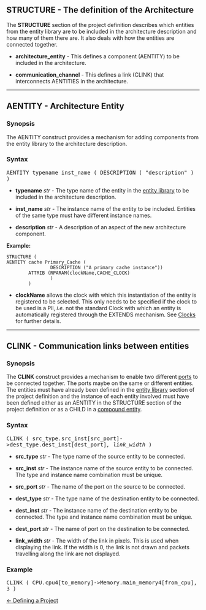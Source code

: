 ## STRUCTURE - The definition of the Architecture

The **STRUCTURE** section of the project definition describes which entities from the entity library are to be included in the architecture description and how many of them there are. It also deals with how the entities are connected together.

- **architecture\_entity** - This defines a component (AENTITY) to be included in the architecture.  

- **communication\_channel** - This defines a link (CLINK) that interconnects AENTITIES in the architecture.

<HR>

## AENTITY - Architecture Entity

### Synopsis

The AENTITY construct provides a mechanism for adding components from the entity library to the architecture description.

### Syntax

<tt>AENTITY typename inst_name ( DESCRIPTION ( "description" ) )</tt>

- **typename** *str* - The type name of the entity in the [entity library](<entitylib.md>) to be included in the architecture description.

- **inst\_name** *str* - The instance name of the entity to be included. Entities of the same type must have different instance names.

- **description** *str* - A description of an aspect of the new architecture component.

**Example:**

```
STRUCTURE (
AENTITY cache Primary_Cache (
                DESCRIPTION ("A primary cache instance"))
		ATTRIB (RPARAM(clockName,CACHE_CLOCK)
                )
        )
```
- **clockName** allows the clock with which this instantiation of the entity is registered to be selected. This only needs to be specified if the clock to be used is a Pll, *i.e.* not the standard Clock with which an entity is automatically registered through the EXTENDS mechanism.  See [Clocks](<synclib.md>) for further details.

<hr>

## CLINK - Communication links between entities

### Synopsis

The **CLINK** construct provides a mechanism to enable two different [ports](<port.md>) to be connected together. The ports maybe on the same or different entities.  The entities must have already been defined in the [entity library](entitylib.md>) section of the project definition and the instance of each entity involved must have been defined either as an AENTITY in the STRUCTURE section of the project definition or as a CHILD in a [compound entity](<compentity.md>).

### Syntax

<tt>CLINK ( src\_type.src\_inst[src\_port]->dest\_type.dest\_inst[dest\_port]*, link_width* )</tt>

- **src\_type** *str* - The type name of the source entity to be connected.

- **src\_inst** *str* - The instance name of the source entity to be connected. The type and instance name combination must be unique.

- **src\_port** *str* - The name of the port on the source to be connected.

- **dest_type** *str* - The type name of the destination entity to be connected.

- **dest\_inst** *str* - The instance name of the destination entity to be connected. The type and instance name combination must be unique.

- **dest\_port** *str* - The name of port on the destination to be connected.

- **link\_width** *str* - The width of the link in pixels. This is used when displaying the link. If the width is 0, the link is not drawn and packets travelling along the link are not displayed.

### Example

<tt> CLINK ( CPU.cpu4[to\_memory]->Memory.main\_memory4[from\_cpu], 3 )</tt>

[<- Defining a Project](<project.md>)
